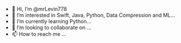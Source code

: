 - 👋 Hi, I’m @mrLevin778
- 👀 I’m interested in Swift, Java, Python, Data Compression and ML...
- 🌱 I’m currently learning Python...
- 💞️ I’m looking to collaborate on ...
- 📫 How to reach me ...

<!---
mrLevin778/mrLevin778 is a ✨ special ✨ repository because its `README.md` (this file) appears on your GitHub profile.
You can click the Preview link to take a look at your changes.
--->
